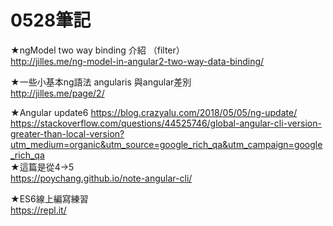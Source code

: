 # 0528筆記
★ngModel two way binding 介紹 （filter）<br />
http://jilles.me/ng-model-in-angular2-two-way-data-binding/<br />

★一些小基本ng語法 angularis 與angular差別<br />
http://jilles.me/page/2/<br />

★Angular update6
https://blog.crazyalu.com/2018/05/05/ng-update/<br />
https://stackoverflow.com/questions/44525746/global-angular-cli-version-greater-than-local-version?utm_medium=organic&utm_source=google_rich_qa&utm_campaign=google_rich_qa
<br />
★這篇是從4->5<br />
https://poychang.github.io/note-angular-cli/<br />

★ES6線上編寫練習<br />
https://repl.it/
